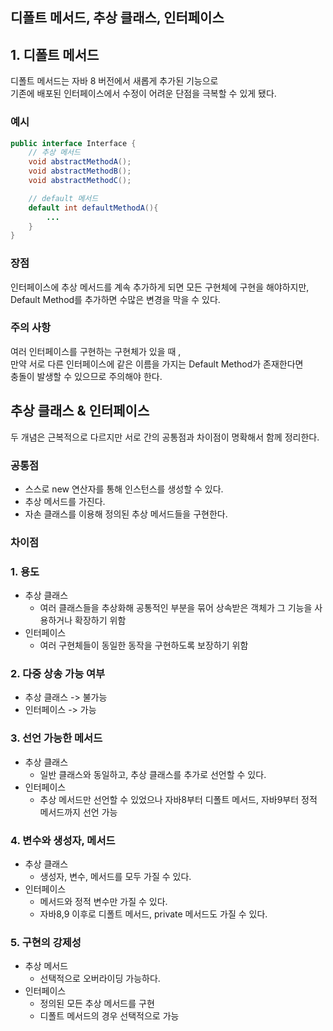 ## 디폴트 메서드, 추상 클래스, 인터페이스

## 1. 디폴트 메서드
디폴트 메서드는 자바 8 버전에서 새롭게 추가된 기능으로 \
기존에 배포된 인터페이스에서 수정이 어려운 단점을 극복할 수 있게 됐다.

### 예시 
```java
public interface Interface {
    // 추상 메서드 
    void abstractMethodA();
    void abstractMethodB();
    void abstractMethodC();

    // default 메서드
    default int defaultMethodA(){
    	...
    }
}
```

### 장점
인터페이스에 추상 메서드를 계속 추가하게 되면 모든 구현체에 구현을 해야하지만, \
Default Method를 추가하면 수많은 변경을 막을 수 있다.

### 주의 사항

여러 인터페이스를 구현하는 구현체가 있을 때 , \
만약 서로 다른 인터페이스에 같은 이름을 가지는 Default Method가 존재한다면 \
충돌이 발생할 수 있으므로 주의해야 한다.

## 추상 클래스 & 인터페이스

두 개념은 근복적으로 다르지만 서로 간의 공통점과 차이점이 명확해서 함께 정리한다.

### 공통점
- 스스로 new 연산자를 통해 인스턴스를 생성할 수 있다.
- 추상 메서드를 가진다.
- 자손 클래스를 이용해 정의된 추상 메서드들을 구현한다.

### 차이점
### 1. 용도
 - 추상 클래스 
   - 여러 클래스들을 추상화해 공통적인 부분을 묶어 상속받은 객체가 그 기능을 사용하거나 확장하기 위함
 - 인터페이스
   - 여러 구현체들이 동일한 동작을 구현하도록 보장하기 위함

### 2. 다중 상송 가능 여부
- 추상 클래스 -> 불가능
- 인터페이스 -> 가능

### 3. 선언 가능한 메서드
- 추상 클래스 
  - 일반 클래스와 동일하고, 추상 클래스를 추가로 선언할 수 있다.
- 인터페이스
  - 추상 메서드만 선언할 수 있었으나 자바8부터 디폴트 메서드, 자바9부터 정적 메서드까지 선언 가능

### 4. 변수와 생성자, 메서드
- 추상 클래스
  - 생성자, 변수, 메서드를 모두 가질 수 있다.
- 인터페이스
  - 메서드와 정적 변수만 가질 수 있다.
  - 자바8,9 이후로 디폴트 메서드, private 메서드도 가질 수 있다.

### 5. 구현의 강제성
- 추상 메서드
  - 선택적으로 오버라이딩 가능하다.
- 인터페이스 
  - 정의된 모든 추상 메서드를 구현
  - 디폴트 메서드의 경우 선택적으로 가능
